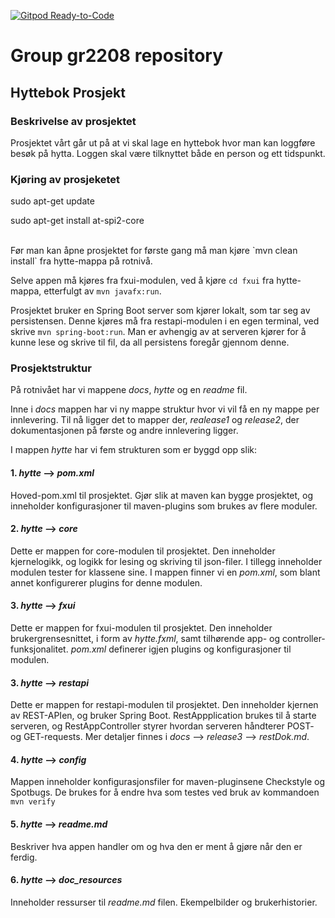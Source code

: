 [![Gitpod Ready-to-Code](https://img.shields.io/badge/Gitpod-Ready--to--Code-blue?logo=gitpod)](https://gitpod.stud.ntnu.no/#https://gitlab.stud.idi.ntnu.no/it1901/groups-2022/gr2208/gr2208)

# Group gr2208 repository

## Hyttebok Prosjekt

### Beskrivelse av prosjektet

Prosjektet vårt går ut på at vi skal lage en hyttebok hvor man kan loggføre besøk på hytta. Loggen skal være tilknyttet både en person og ett tidspunkt.

### Kjøring av prosjeketet

sudo apt-get update

sudo apt-get install at-spi2-core

<br>
Før man kan åpne prosjektet for første gang må man kjøre `mvn clean install` fra hytte-mappa på rotnivå.

Selve appen må kjøres fra fxui-modulen, ved å kjøre `cd fxui` fra hytte-mappa, etterfulgt av `mvn javafx:run`.

Prosjektet bruker en Spring Boot server som kjører lokalt, som tar seg av persistensen. Denne kjøres må fra restapi-modulen i en egen terminal, ved skrive `mvn spring-boot:run`.
Man er avhengig av at serveren kjører for å kunne lese og skrive til fil, da all persistens foregår gjennom denne.

### Prosjektstruktur

På rotnivået har vi mappene _docs_, _hytte_ og en _readme_
fil.

Inne i _docs_ mappen har vi ny mappe struktur hvor vi vil få en ny mappe per innlevering. Til nå ligger det to mapper der, _realease1_ og _release2_, der dokumentasjonen på første og andre innlevering ligger.

I mappen _hytte_ har vi fem strukturen som er byggd opp slik:

#### 1. _hytte_ --> _pom.xml_

Hoved-pom.xml til prosjektet. Gjør slik at maven kan bygge prosjektet, og inneholder konfigurasjoner til maven-plugins som brukes av flere moduler.

#### 2. _hytte_ --> _core_

Dette er mappen for core-modulen til prosjektet. Den inneholder kjernelogikk, og logikk for lesing og skriving til json-filer.
I tillegg inneholder modulen tester for klassene sine.
I mappen finner vi en _pom.xml_, som blant annet konfigurerer plugins for denne modulen.

#### 3. _hytte_ --> _fxui_

Dette er mappen for fxui-modulen til prosjektet. Den inneholder brukergrensesnittet, i form av _hytte.fxml_, samt tilhørende app- og controller-funksjonalitet.
_pom.xml_ definerer igjen plugins og konfigurasjoner til modulen.

#### 3. _hytte_ --> _restapi_

Dette er mappen for restapi-modulen til prosjektet. Den inneholder kjernen av REST-APIen, og bruker Spring Boot.
RestAppplication brukes til å starte serveren, og RestAppController styrer hvordan serveren håndterer POST- og GET-requests. Mer detaljer finnes i _docs_ --> _release3_ --> _restDok.md_.

#### 4. _hytte_ --> _config_

Mappen inneholder konfigurasjonsfiler for maven-pluginsene Checkstyle og Spotbugs.
De brukes for å endre hva som testes ved bruk av kommandoen `mvn verify`

#### 5. _hytte_ --> _readme.md_

Beskriver hva appen handler om og hva den er ment å gjøre når den er ferdig.

#### 6. _hytte_ --> _doc_resources_

Inneholder ressurser til _readme.md_ filen. Ekempelbilder og brukerhistorier.
